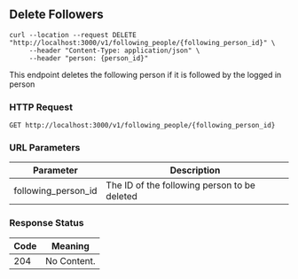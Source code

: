 ## Delete Followers

```shell
curl --location --request DELETE "http://localhost:3000/v1/following_people/{following_person_id}" \
     --header "Content-Type: application/json" \
     --header "person: {person_id}"
```

This endpoint deletes the following person if it is followed by the logged in person

### HTTP Request

`GET http://localhost:3000/v1/following_people/{following_person_id}`

### URL Parameters

Parameter | Description
--------- | -----------
following_person_id | The ID of the following person to be deleted

### Response Status

Code | Meaning
--------- | -------
204 | No Content.

